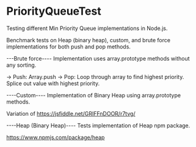 # PriorityQueueTest
Testing different Min Priority Queue implementations in Node.js. 

Benchmark tests on Heap (binary heap), custom, and brute force implementations for both push and pop methods.

---Brute force----
Implementation uses array.prototype methods without any sorting. 

-> Push: Array.push
-> Pop: Loop through array to find highest priority. Splice out value with highest priority.

----Custom----
Implementation of Binary Heap using array.prototype methods.

Variation of https://jsfiddle.net/GRIFFnDOOR/r7tvg/ 


----Heap (Binary Heap)----
Tests implementation of Heap npm package. 

https://www.npmjs.com/package/heap
